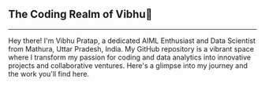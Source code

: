 ## The Coding Realm of Vibhu🌌
-------------------------------------------------------------------------------------------------------------------------------
Hey there! I'm Vibhu Pratap, a dedicated AIML Enthusiast and Data Scientist from Mathura, Uttar Pradesh, India. My GitHub repository is a vibrant space where I transform my passion for coding and data analytics into innovative projects and collaborative ventures. Here's a glimpse into my journey and the work you'll find here.
